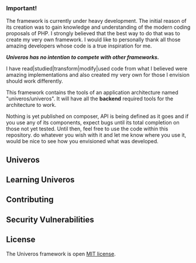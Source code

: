 ### Important!
The framework is currently under heavy development. The initial reason of its creation was to gain knowledge and understanding of the modern coding proposals of PHP. I strongly believed that the best way to do that was to create my very own framework. I would like to personally thank all those amazing developers whose code is a true inspiration for me. 

***Univeros has no intention to compete with other frameworks.***

I have read|studied|transform|modify|used code from what I believed were amazing implementations and also created my very own for those I envision should work differently. 

This framework contains the tools of an application architecture named "univeros/univeros". It will have all the **backend** required tools for the architecture to work. 

Nothing is yet published on composer, API is being defined as it goes and if you use any of its components, expect bugs until its total completion on those not yet tested. Until then, feel free to use the code within this repository. do whatever you wish with it and let me know where you use it, would be nice to see how you envisioned what was developed. 

## Univeros

## Learning Univeros

## Contributing

## Security Vulnerabilities

## License

The Univeros framework is open [MIT license](http://opensource.org/licenses/MIT).
